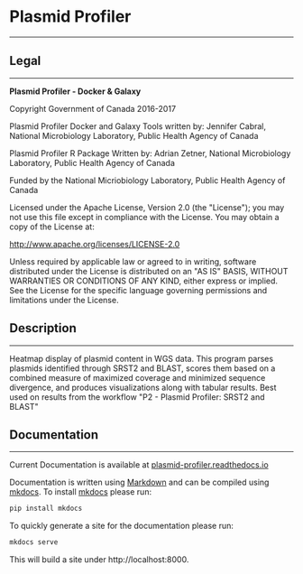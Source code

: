 # Plasmid Profiler #
--------------------


## Legal ##
-----------

 **Plasmid Profiler -  Docker & Galaxy**

 Copyright Government of Canada 2016-2017

 Plasmid Profiler Docker and Galaxy Tools written by: Jennifer Cabral, National Microbiology Laboratory, Public Health Agency of Canada

 Plasmid Profiler R Package Written by: Adrian Zetner, National Microbiology Laboratory, Public Health Agency of Canada

 Funded by the National Micriobiology Laboratory, Public Health Agency of Canada

 Licensed under the Apache License, Version 2.0 (the "License"); you may not use
 this file except in compliance with the License. You may obtain a copy of the
 License at:

 http://www.apache.org/licenses/LICENSE-2.0

 Unless required by applicable law or agreed to in writing, software distributed
 under the License is distributed on an "AS IS" BASIS, WITHOUT WARRANTIES OR
 CONDITIONS OF ANY KIND, either express or implied. See the License for the
 specific language governing permissions and limitations under the License.

## Description ##
-----------------

Heatmap display of plasmid content in WGS data. This program parses plasmids identified through SRST2 and BLAST, scores them based on a combined measure of maximized coverage and minimized sequence divergence, and produces visualizations along with tabular results. Best used on results from the workflow "P2 - Plasmid Profiler: SRST2 and BLAST"

## Documentation ##
-------------------

Current Documentation is available at [plasmid-profiler.readthedocs.io][]

Documentation is written using [Markdown][] and can be compiled using [mkdocs][].  To install [mkdocs][] please run:

```bash
pip install mkdocs
```

To quickly generate a site for the documentation please run:

```bash
mkdocs serve
```

This will build a site under http://localhost:8000.

[plasmid-profiler.readthedocs.io]: http://plasmid-profiler.readthedocs.io
[Markdown]: http://daringfireball.net/projects/markdown/syntax
[mkdocs]: http://www.mkdocs.org
